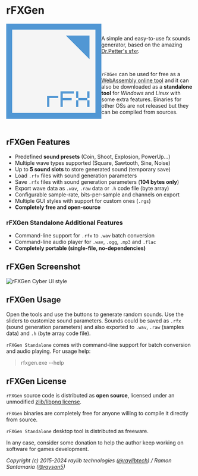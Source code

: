 # rFXGen

<img align="left" src="logo/rfxgen_256x256.png" width=256><br>

A simple and easy-to-use fx sounds generator, based on the amazing [Dr.Petter's sfxr](http://www.drpetter.se/project_sfxr.html).

<br>

`rFXGen` can be used for free as a [WebAssembly online tool](https://raylibtech.itch.io/rfxgen) and it can also be downloaded as a **standalone tool** for _Windows_ and _Linux_ with some extra features. Binaries for other OSs are not released but they can be compiled from sources.

<br>

## rFXGen Features

 - Predefined **sound presets** (Coin, Shoot, Explosion, PowerUp...)
 - Multiple wave types supported (Square, Sawtooth, Sine, Noise)
 - Up to **5 sound slots** to store generated sound (temporary save)
 - Load `.rfx` files with sound generation parameters
 - Save `.rfx` files with sound generation parameters (**104 bytes only**)
 - Export wave data as `.wav`, `.raw` data or `.h` code file (byte array)
 - Configurable sample-rate, bits-per-sample and channels on export
 - Multiple GUI styles with support for custom ones (`.rgs`)
 - **Completely free and open-source**
 
### rFXGen Standalone Additional Features

 - Command-line support for `.rfx` to `.wav` batch conversion
 - Command-line audio player for `.wav`, `.ogg`, `.mp3` and `.flac`
 - **Completely portable (single-file, no-dependencies)**

## rFXGen Screenshot

![rFXGen Cyber UI style](screenshots/rfxgen_v300_cyber_shot01.png)
 
## rFXGen Usage

Open the tools and use the buttons to generate random sounds. Use the sliders to customize sound parameters.
Sounds could be saved as `.rfx` (sound generation parameters) and also exported to `.wav`, `.raw` (samples data) and `.h` (byte array code file). 

`rFXGen Standalone` comes with command-line support for batch conversion and audio playing. For usage help:

 > rfxgen.exe --help

## rFXGen License

`rFXGen` source code is distributed as **open source**, licensed under an unmodified [zlib/libpng license](LICENSE). 

`rFXGen` binaries are completely free for anyone willing to compile it directly from source.

`rFXGen Standalone` desktop tool is distributed as freeware. 

In any case, consider some donation to help the author keep working on software for games development.

*Copyright (c) 2015-2024 raylib technologies ([@raylibtech](https://twitter.com/raylibtech)) / Ramon Santamaria ([@raysan5](https://twitter.com/raysan5))*
